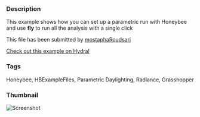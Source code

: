### Description 
This example shows how you can set up a parametric run with Honeybee and use **fly** to run all the analysis with a single click

This file has been submitted by [mostaphaRoudsari](https://github.com/mostaphaRoudsari)

[Check out this example on Hydra!](http://hydrashare.github.io/hydra/viewer?owner=mostaphaRoudsari&fork=hydra_1&id=Parametric_Daylight_Analysis)
### Tags 
Honeybee, HBExampleFiles, Parametric Daylighting, Radiance, Grasshopper
### Thumbnail 
![Screenshot](https://raw.githubusercontent.com/mostaphaRoudsari/hydra/master/Parametric_Daylight_Analysis/thumbnail.png)
